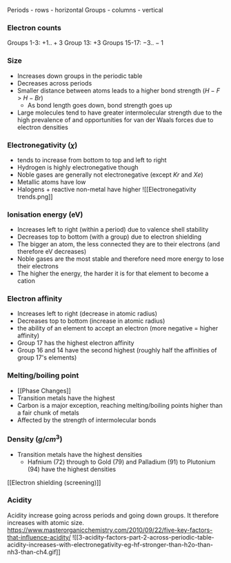 Periods - rows - horizontal
Groups - columns - vertical

### Electron counts
Groups 1-3: $+1..+3$
Group 13: $+3$
Groups 15-17: $-3..-1$

### Size
- Increases down groups in the periodic table
- Decreases across periods
- Smaller distance between atoms leads to a higher bond strength ($H-F$ > $H-Br$)
	- As bond length goes down, bond strength goes up
- Large molecules tend to have greater intermolecular strength due to the high prevalence of and opportunities for van der Waals forces due to electron densities

### Electronegativity ($\chi$)
- tends to increase from bottom to top and left to right
- Hydrogen is highly electronegative though
- Noble gases are generally not electronegative (except $Kr$ and $Xe$)
- Metallic atoms have low 
- Halogens + reactive non-metal have higher
![[Electronegativity trends.png]]

### Ionisation energy (eV)
- Increases left to right (within a period) due to valence shell stability
- Decreases top to bottom (with a group) due to electron shielding
- The bigger an atom, the less connected they are to their electrons (and therefore eV decreases)
- Noble gases are the most stable and therefore need more energy to lose their electrons
- The higher the energy, the harder it is for that element to become a cation

### Electron affinity
- Increases left to right (decrease in atomic radius)
- Decreases top to bottom (increase in atomic radius)
- the ability of an element to accept an electron (more negative = higher affinity)
- Group 17 has the highest electron affinity
- Group 16 and 14 have the second highest (roughly half the affinities of group 17's elements) 

### Melting/boiling point
- [[Phase Changes]]
- Transition metals have the highest
- Carbon is a major exception, reaching melting/boiling points higher than a fair chunk of metals
- Affected by the strength of intermolecular bonds

### Density ($g/cm^{3}$)
- Transition metals have the highest densities
	- Hafnium (72) through to Gold (79) and Palladium (91) to Plutonium (94) have the highest densities

[[Electron shielding (screening)]] 






### Acidity
Acidity increase going across periods and going down groups.
It therefore increases with atomic size.
https://www.masterorganicchemistry.com/2010/09/22/five-key-factors-that-influence-acidity/
![[3-acidity-factors-part-2-across-periodic-table-acidity-increases-with-electronegativity-eg-hf-stronger-than-h2o-than-nh3-than-ch4.gif]]